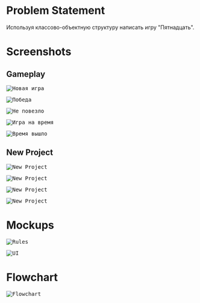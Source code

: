# Problem Statement

Используя классово-объектную структуру написать игру "Пятнадцать".

# Screenshots

## Gameplay

<kbd>![Новая игра](screenshots/gameplay/%D0%A1%D0%BD%D0%B8%D0%BC%D0%BE%D0%BA%20%D1%8D%D0%BA%D1%80%D0%B0%D0%BD%D0%B0%20%D0%BE%D1%82%202018-08-02%2022-58-46%20-%20%D0%9D%D0%BE%D0%B2%D0%B0%D1%8F%20%D0%B8%D0%B3%D1%80%D0%B0.png)</kbd>

<kbd>![Победа](screenshots/gameplay/%D0%A1%D0%BD%D0%B8%D0%BC%D0%BE%D0%BA%20%D1%8D%D0%BA%D1%80%D0%B0%D0%BD%D0%B0%20%D0%BE%D1%82%202018-08-02%2022-59-33%20-%20%D0%9F%D0%BE%D0%B1%D0%B5%D0%B4%D0%B0.png)</kbd>

<kbd>![Не повезло](screenshots/gameplay/%D0%A1%D0%BD%D0%B8%D0%BC%D0%BE%D0%BA%20%D1%8D%D0%BA%D1%80%D0%B0%D0%BD%D0%B0%20%D0%BE%D1%82%202018-08-02%2023-00-44%20-%20%D0%9D%D0%B5%20%D0%BF%D0%BE%D0%B2%D0%B5%D0%B7%D0%BB%D0%BE.png)</kbd>

<kbd>![Игра на время](screenshots/gameplay/%D0%A1%D0%BD%D0%B8%D0%BC%D0%BE%D0%BA%20%D1%8D%D0%BA%D1%80%D0%B0%D0%BD%D0%B0%20%D0%BE%D1%82%202018-08-02%2023-01-16%20-%20%D0%98%D0%B3%D1%80%D0%B0%20%D0%BD%D0%B0%20%D0%B2%D1%80%D0%B5%D0%BC%D1%8F.png)</kbd>

<kbd>![Время вышло](screenshots/gameplay/%D0%A1%D0%BD%D0%B8%D0%BC%D0%BE%D0%BA%20%D1%8D%D0%BA%D1%80%D0%B0%D0%BD%D0%B0%20%D0%BE%D1%82%202018-08-02%2023-03-32%20-%20%D0%92%D1%80%D0%B5%D0%BC%D1%8F%20%D0%B2%D1%8B%D1%88%D0%BB%D0%BE.png)</kbd>

## New Project

<kbd>![New Project](screenshots/New%20Project%20%5B1%5D.png)</kbd>

<kbd>![New Project](screenshots/New%20Project%20%5B2%5D.png)</kbd>

<kbd>![New Project](screenshots/New%20Project%20%5B3%5D.png)</kbd>

<kbd>![New Project](screenshots/New%20Project%20%5B4%5D.png)</kbd>

# Mockups

<kbd>![Rules](mockups/rules.png)</kbd>

<kbd>![UI](mockups/ui.png)</kbd>

# Flowchart

<kbd>![Flowchart](flowchart.png)</kbd>

